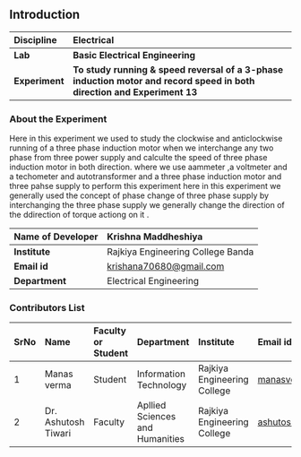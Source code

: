 ## Introduction


<b>Discipline | <b>Electrical 
:--|:--|
<b> Lab | <b> Basic Electrical Engineering 
<b> Experiment|     <b> To study running & speed reversal of a 3-phase induction motor and record speed in both direction and Experiment 13

### About the Experiment 
Here in this experiment we used to study the clockwise and anticlockwise running of a three phase induction motor when we interchange any two phase from three power supply and calculte the speed of three phase induction motor in both direction. where we use aammeter ,a voltmeter and a techometer and autotransformer and a three phase induction motor and three pahse supply to perform this experiment here in this experiment we generally used the concept of phase change of three phase supply by interchanging the three phase supply we generally change the direction of the ddirection of torque actiong on it .

<b>Name of Developer | <b> Krishna Maddheshiya
:--|:--|
<b> Institute | Rajkiya Engineering College Banda <b> 
<b> Email id|   krishana70680@gmail.com  <b>  
<b> Department |  Electrical Engineering  

### Contributors List

SrNo | Name | Faculty or Student | Department| Institute | Email id
:--|:--|:--|:--|:--|:--|
1 | Manas verma  | Student | Information Technology | Rajkiya Engineering College | manasverma012345@gmail.com
2 | Dr. Ashutosh Tiwari | Faculty | Apllied Sciences and Humanities  | Rajkiya Engineering College| ashutosh.tiwari@recbanda.ac.in.
